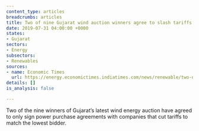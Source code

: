 ```yaml
---
content_type: articles
breadcrumbs: articles
title: Two of nine Gujarat wind auction winners agree to slash tariffs
date: 2019-07-31 04:00:00 +0000
states:
- Gujarat
sectors:
- Energy
subsectors:
- Renewables
sources:
- name: Economic Times
  url: https://energy.economictimes.indiatimes.com/news/renewable/two-of-nine-gujarat-wind-auction-winners-agree-to-slash-tariffs/70426277
details: []
is_analysis: false

---
```

Two of the nine winners of Gujarat’s latest wind energy auction have agreed to only sign power purchase agreements with companies that cut tariffs to match the lowest bidder.